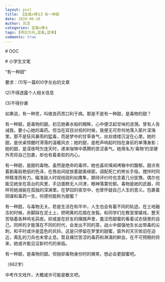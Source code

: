 ```yaml
---
layout: post
title: 【蓝毒x博士】有一种甜
date: 2020-06-28
Author: 凤涅
categories: 蓝毒x博士
tags: [明日方舟,蓝毒,蓝博]
comments: true
---
```


\# OOC

\# 小学生文笔

“有一种甜”

要求：(1)写一篇600字左右的文章

(2)不得透露个人相关信息

(3)不得抄袭





如果说，有一种苦，叫做良药苦口利于病。那是不是有一种甜，是毒物的甜？

有一种甜，是毒物的甜。初见她春水般的眼眸，心中便泛起甘味的涟漪。曾有人告诫我，要小心她的毒药。但当在双目对视的时候，我便无可奈何地落入那片深海里。那不是狂风暴雨的猛毒，而是梦中的甘草香气，丝丝缕缕沉淀在心里。她的甜，是伏桌惊醒时滑落的温暖风衣；她的甜，是枪声响起时挡在身前的单薄身影；她的甜，是深夜呵欠连天时，递来咖啡中蒸腾的苦涩香气。她用名为‘毒物’的坚硬外壳将自己包裹，却也有着柔软的内心。

有一种甜，是甜的毒物。虽然是绝命的毒师，她也喜欢嗅闻烤箱中的馥郁。甜点有着剧毒般艳丽的色泽，在唇齿间绽放着甜美绵密。调配死亡的修长手指，搅拌时同样精准而有力。瞄准敌人时视线锐利如鹰隼，期待评价时也含着几分犹豫。偶尔也能见她坐在高台的风里，手边蛋糕无人问津，眼神落寞忧郁。毒物是她的武器，同样将她溺毙在孤独的深渊里。在梦回的夜空中，也曾怀疑自己人生的意义。包裹着阴谋和毒药一生，何德何能称为甜蜜？

有一种甜，与毒物无关。若是生活在和平中，人生也会有着不同的轨迹。在土地融冻的时候，赤脚踩在泥土上，把明黄的花插在发鬓。和同学们在教室里嬉戏，整天苦恼着各种鸡毛蒜皮。抑或是在好友的撺掇声里，羞涩而甜蜜的看着试衣镜里的自己。同样的才能落在不同的时代，会发出不同的芽。战火中倔强地生长出带毒的尖刺，和平时或许是蓝色的风铃。这是只停留在梦里的甜蜜，窗外的天灾依旧在迫近，离乱的刀兵也未曾止息。暂且痛饮苦涩的毒药和淋漓的鲜血，在不可预期的将来，她或许能见证新时代的来临。

有一种甜，是毒物的甜。但抛却毒物身份时的微笑，想必会更甜蜜吧。

（662字）



中考作文戏作，大概或许可能是散文吧。

